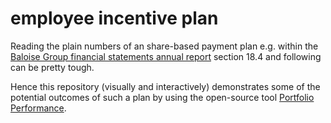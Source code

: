 # employee incentive plan

Reading the plain numbers of an share-based payment plan e.g. within the [Baloise Group financial statements annual report](https://www.baloise.com/dam/baloise-com/documents/de/publikationen/jahresabschluss/2018/annual-report-baloise-group-2018.pdf) section 18.4 and following can be pretty tough.

Hence this repository (visually and interactively) demonstrates some of the potential outcomes of such a plan by using the open-source tool [Portfolio Performance](https://www.portfolio-performance.info).
